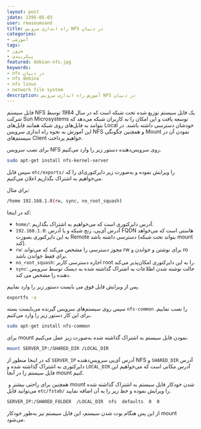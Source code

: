 ```yaml
---
layout: post    
jdate: 1395-05-03
user: rmasoumvand    
title: راه اندازی سرویس NFS در دبیان  
categories:
- آموزشی
tags:
- سرور
- پیکربندی
featured: debian-nfs.jpg    
keywords:
- nfs در دبیان
- nfs debina
- nfs linux  
- network file system
description: آموزش راه اندازی سرویس NFS در دبیان 
---
```


فایل سیستم NFS یک فایل سیستم توزیع شده تحت شبکه است که در سال 1984 توسط شرکت Sun Microsystems توسعه یافت و این امکان را به کاربران شبکه می‌دهد که بتوانند به فایل‌های روی شبکه همانند فایل‌های Local خودشان دسترسی داشته باشند. در این آموزش به نحوه راه اندازی سرویس NFS و همچنین چگونگی Mount نمودن آن در سیستم‌های Client خواهیم پرداخت.

برای نصب سرویس NFS روی سرویس‌دهنده دستور زیر را وارد می‌کنیم.

```sh  
sudo apt-get install nfs-kernel-server  
```

سپس فایل `etc/exports/` را ویرایش نموده و به‌صورت زیر دایرکتوری‌ای را که می‌خواهیم به اشتراک بگذاریم اعلان می‌کنیم.

برای مثال:

```sh  
/home 192.168.1.0(rw, sync, no_root_squash)  
```

که در اینجا:

*   `home/`: آدرس دایرکتوری است که می‌خواهیم به اشتراک بگذاریم.
*   `192.168.1.0`: آدرس آی‌پی، رنج شبکه و یا آدرس FQDN هاستی است که می‌خواهد به این دایرکتوری بصورت Remote دسترسی داشته باشد (بتواند تحت شبکه mount کند).
*   `rw`: مجوز دسترسی را مشخص می‌کند که می‌تواند rw برای نوشتن و خواندن و ro برای فقط خواندن باشد.
*   `no_root_squash`: اجازه دسترسی کاربر root را به این دایرکتوری امکان‌پذیر می‌کند.
*   `sync`: حالت نوشته شدن اطلاعات به اشتراک گذاشته شده به دیسک توسط سرویس دهنده را مشخص می کند.

پس از ویرایش فایل فوق می بایست دستور زیر را وارد نماییم.

```sh  
exportfs -a  
```

سپس روی سیستم‌های سرویس گیرنده می‌بایست بسته `nfs-common` را نصب نماییم. برای این کار دستور زیر را وارد می‌کنیم.

```sh  
sudo apt-get install nfs-common  
```

برای mount نمودن فایل سیستم به اشتراک گذاشته شده به‌صورت زیر عمل می‌کنیم.

```sh  
mount SERVER_IP:/SHARED_DIR /LOCAL_DIR  
```

که در اینجا منظور از `SERVER_IP` آدرس آی‌پی سرویس‌دهنده NFS و `SHARED_DIR` آدرس دایرکتوری به اشتراک گذاشته شده و `LOCAL_DIR` آدرس مکانی است که می‌خواهیم این‌ فایل سیستم را در آنجا mount کنیم.

 همچنین برای راحتی بیشتر و mount شدن خودکار فایل سیستم به اشتراک گذاشته شده می‌توانید فایل `etc/fstab/` را ویرایش نموده و خط زیر را به آن اضافه نمایید.

```sh  
SERVER_IP:/SHARED_FOLDER  /LOCAL_DIR  nfs  defaults  0  0  
```

از این پس هنگام بوت شدن سیستم، این فایل سیستم نیز به‌طور خودکار mount می‌شود.
